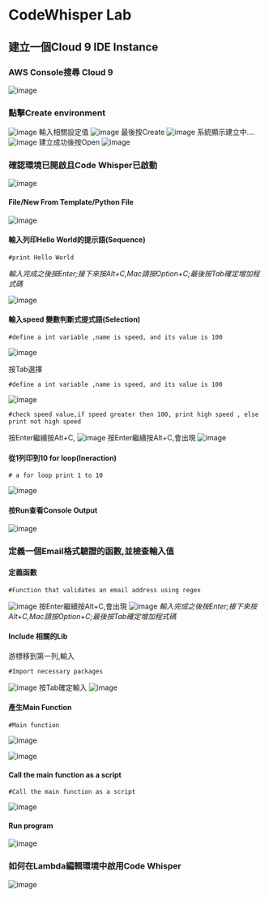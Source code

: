 # CodeWhisper Lab
## 建立一個Cloud 9 IDE Instance
### AWS Console搜尋 Cloud 9
![image](https://hackmd.io/_uploads/BJeBqKyNT.png)
### 點擊Create environment
![image](https://hackmd.io/_uploads/HJcicYJN6.png)
輸入相關設定值
![image](https://hackmd.io/_uploads/S1r-itJ4T.png)
最後按Create
![image](https://hackmd.io/_uploads/HyAFiFJNp.png)
系統顯示建立中....
![image](https://hackmd.io/_uploads/B1C2iKJET.png)
建立成功後按Open
![image](https://hackmd.io/_uploads/rJrZnK1N6.png)

### 確認環境已開啟且Code Whisper已啟動
![image](https://hackmd.io/_uploads/S1emho1Vp.png)

#### File/New From Template/Python File
![image](https://hackmd.io/_uploads/rkgQTFy4p.png)

#### 輸入列印Hello World的提示語(Sequence)

```python=
#print Hello World
```
*輸入完成之後按Enter;接下來按Alt+C,Mac請按Option+C;最後按Tab確定增加程式碼*

![image](https://hackmd.io/_uploads/BJHf0Yk4T.png)

#### 輸入speed 變數判斷式提式語(Selection)
```
#define a int variable ,name is speed, and its value is 100
```
![image](https://hackmd.io/_uploads/B11km9JVT.png)

按Tab選擇
```python=
#define a int variable ,name is speed, and its value is 100
```
![image](https://hackmd.io/_uploads/Bk6pX5kEa.png)
```python=
#check speed value,if speed greater then 100, print high speed , else print not high speed
```
按Enter繼續按Alt+C,
![image](https://hackmd.io/_uploads/B1ehWE5yVa.png)
按Enter繼續按Alt+C,會出現
![image](https://hackmd.io/_uploads/HJUE45yN6.png)

#### 從1列印到10 for loop(Ineraction)
```python=
# a for loop print 1 to 10
```
![image](https://hackmd.io/_uploads/ByW6Bqk4a.png)

#### 按Run查看Console Output
![image](https://hackmd.io/_uploads/HkPbIq1E6.png)


### 定義一個Email格式驗證的函數,並檢查輸入值
#### 定義函數
```python=
#Function that validates an email address using regex
```
![image](https://hackmd.io/_uploads/rJyAGo1V6.png)
按Enter繼續按Alt+C,會出現
![image](https://hackmd.io/_uploads/r1GSQsyVa.png)
*輸入完成之後按Enter;接下來按Alt+C,Mac請按Option+C;最後按Tab確定增加程式碼*

#### Include 相關的Lib
游標移到第一列,輸入
```python=
#Import necessary packages
```
![image](https://hackmd.io/_uploads/BJM0HiJN6.png)
按Tab確定輸入
![image](https://hackmd.io/_uploads/r1slLsyVa.png)

#### 產生Main Function
```python=
#Main function
```
![image](https://hackmd.io/_uploads/B1O3LoJ4p.png)

![image](https://hackmd.io/_uploads/S1_WvokE6.png)

#### Call the main function as a script
```python=
#Call the main function as a script
```

![image](https://hackmd.io/_uploads/H1_ADsk46.png)

#### Run program

![image](https://hackmd.io/_uploads/SyOVds1VT.png)


### 如何在Lambda編輯環境中啟用Code Whisper
![image](https://hackmd.io/_uploads/HJ5dnjJ4a.png)

